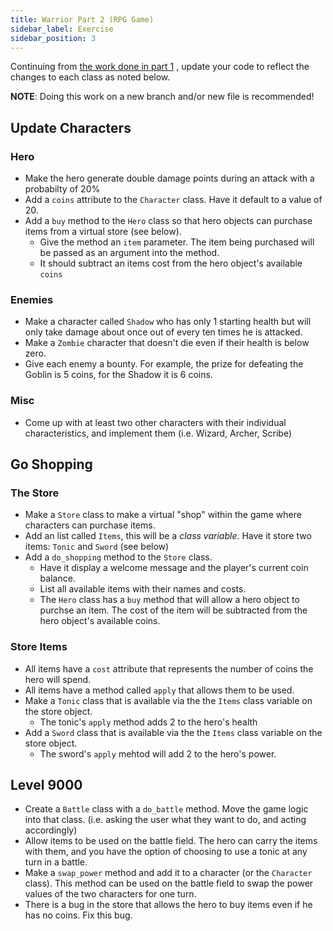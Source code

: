 ```yaml
---
title: Warrior Part 2 (RPG Game)
sidebar_label: Exercise
sidebar_position: 3
---
```


Continuing from [the work done in part 1](/docs/cohorts/cohort17/lectures/week2/day3/EXERCISES) , update your code to reflect the changes to each class as noted below.

__NOTE__: Doing this work on a new branch and/or new file is recommended!

## Update Characters

### Hero

* Make the hero generate double damage points during an attack with a probabilty of 20%
* Add a `coins` attribute to the `Character` class. Have it default to a value of 20.
* Add a `buy` method to the `Hero` class so that hero objects can purchase items from a virtual store (see below).
  * Give the method an `item` parameter. The item being purchased will be passed as an argument into the method.
  * It should subtract an items cost from the hero object's available `coins`

### Enemies

* Make a character called `Shadow` who has only 1 starting health but will only take damage about once out of every ten times he is attacked.
* Make a `Zombie` character that doesn't die even if their health is below zero.
* Give each enemy a bounty. For example, the prize for defeating the Goblin is 5 coins, for the Shadow it is 6 coins.

### Misc

* Come up with at least two other characters with their individual characteristics, and implement them (i.e. Wizard, Archer, Scribe)

## Go Shopping

### The Store

* Make a `Store` class to make a virtual "shop" within the game where characters can purchase items.
* Add an list called `Items`, this will be a _class variable_. Have it store two items: `Tonic` and `Sword` (see below)
* Add a `do_shopping` method to the `Store` class.
  * Have it display a welcome message and the player's current coin balance.
  * List all available items with their names and costs.
  * The `Hero` class has a `buy` method that will allow a hero object to purchse an item. The cost of the item will be subtracted from the hero object's available coins.

### Store Items

* All items have a `cost` attribute that represents the number of coins the hero will spend.
* All items have a method called `apply` that allows them to be used.
* Make a `Tonic` class that is available via the the `Items` class variable on the store object.
  * The tonic's `apply` method adds 2 to the hero's health
* Add a `Sword` class that is available via the the `Items` class variable on the store object.
  * The sword's `apply` mehtod will add 2 to the hero's power.

## Level 9000

* Create a `Battle` class with a `do_battle` method. Move the game logic into that class. (i.e. asking the user what they want to do, and acting accordingly)
* Allow items to be used on the battle field. The hero can carry the items with them, and you have the option of choosing to use a tonic at any turn in a battle.
* Make a `swap_power` method and add it to a character (or the `Character` class). This method can be used on the battle field to swap the power values of the two characters for one turn.
* There is a bug in the store that allows the hero to buy items even if he has no coins. Fix this bug.
